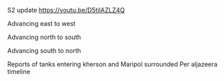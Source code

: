 
S2 update
https://youtu.be/D5tilAZLZ4Q

Advancing east to west

Advancing north to south

Advancing south to north




Reports of tanks entering kherson and Maripol  surrounded
Per aljazeera timeline 